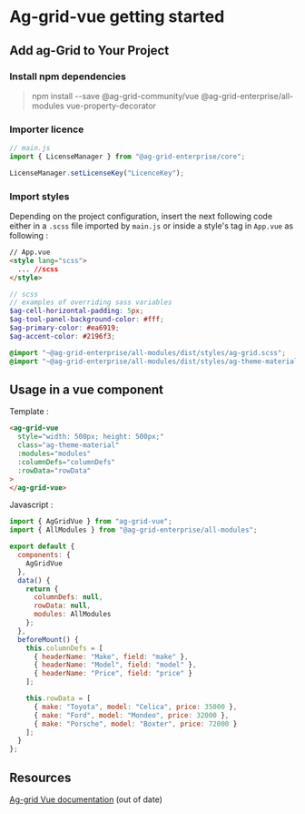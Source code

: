 # Ag-grid-vue getting started

## Add ag-Grid to Your Project

### Install npm dependencies

> npm install --save @ag-grid-community/vue @ag-grid-enterprise/all-modules vue-property-decorator

### Importer licence

```javascript
// main.js
import { LicenseManager } from "@ag-grid-enterprise/core";

LicenseManager.setLicenseKey("LicenceKey");
```

### Import styles

Depending on the project configuration, insert the next following code either in a `.scss` file imported by `main.js` or inside a style's tag in `App.vue` as following :

```html
// App.vue
<style lang="scss">
  ... //scss
</style>
```

```scss
// scss
// examples of overriding sass variables
$ag-cell-horizontal-padding: 5px;
$ag-tool-panel-background-color: #fff;
$ag-primary-color: #ea6919;
$ag-accent-color: #2196f3;

@import "~@ag-grid-enterprise/all-modules/dist/styles/ag-grid.scss";
@import "~@ag-grid-enterprise/all-modules/dist/styles/ag-theme-material/sass/ag-theme-material.scss";
```

## Usage in a vue component

Template :

```html
<ag-grid-vue
  style="width: 500px; height: 500px;"
  class="ag-theme-material"
  :modules="modules"
  :columnDefs="columnDefs"
  :rowData="rowData"
>
</ag-grid-vue>
```

Javascript :

```javascript
import { AgGridVue } from "ag-grid-vue";
import { AllModules } from "@ag-grid-enterprise/all-modules";

export default {
  components: {
    AgGridVue
  },
  data() {
    return {
      columnDefs: null,
      rowData: null,
      modules: AllModules
    };
  },
  beforeMount() {
    this.columnDefs = [
      { headerName: "Make", field: "make" },
      { headerName: "Model", field: "model" },
      { headerName: "Price", field: "price" }
    ];

    this.rowData = [
      { make: "Toyota", model: "Celica", price: 35000 },
      { make: "Ford", model: "Mondeo", price: 32000 },
      { make: "Porsche", model: "Boxter", price: 72000 }
    ];
  }
};
```

## Resources

[Ag-grid Vue documentation](https://www.ag-grid.com/vuejs-grid/) (out of date)

